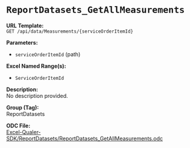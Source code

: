 # `ReportDatasets_GetAllMeasurements`

**URL Template:**  
`GET /api/data/Measurements/{serviceOrderItemId}`

**Parameters:**  
- `serviceOrderItemId` (path)

**Excel Named Range(s):**  
- `ServiceOrderItemId`

**Description:**  
No description provided.

**Group (Tag):**  
ReportDatasets

**ODC File:**  
[Excel-Qualer-SDK/ReportDatasets/ReportDatasets_GetAllMeasurements.odc](https://github.com/Johnson-Gage-Inspection-Inc/qualer-sdk-odc/blob/main/Excel-Qualer-SDK/ReportDatasets/ReportDatasets_GetAllMeasurements.odc)

